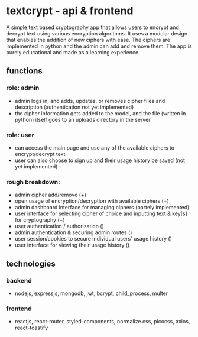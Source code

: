 # textcrypt - api & frontend

A simple text based cryptography app that allows users to encrypt and decrypt text using various encryption algorithms. It uses a modular design that enables the addition of new ciphers with ease. The ciphers are implemented in python and the admin can add and remove them. The app is purely educational and made as a learning experience

## functions

### role: admin

- admin logs in, and adds, updates, or removes cipher files and description (authentication not yet implemented)
- the cipher information gets added to the model, and the file (written in python) itself goes to an uploads directory in the server

### role: user

- can access the main page and use any of the available ciphers to encrypt/decrypt text
- user can also choose to sign up and their usage history be saved (not yet implemented)

### rough breakdown:

- admin cipher add/remove (+)
- open usage of encryption/decryption with available ciphers (+)
- admin dashboard interface for managing ciphers (partely implemented)
- user interface for selecting cipher of choice and inputting text & key[s] for cryptography (+)
- user authentication / authorization ()
- admin authentication & securing admin routes ()
- user session/cookies to secure individual users' usage history ()
- user interface for viewing their usage history ()

## technologies

### backend

- nodejs, expressjs, mongodb, jwt, bcrypt, child_process, multer

### frontend

- reactjs, react-router, styled-components, normalize.css, picocss, axios, react-toastify

